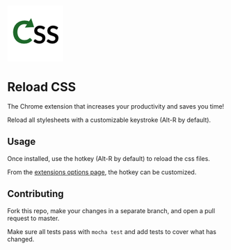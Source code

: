 ![Reload CSS logo](./img/logo_128.png)

# Reload CSS

The Chrome extension that increases your productivity and saves you time!

Reload all stylesheets with a customizable keystroke (Alt-R by default).

## Usage

Once installed, use the hotkey (Alt-R by default) to reload the css files.

From the [extensions options page](chrome://extensions), the hotkey can be customized.

## Contributing

Fork this repo, make your changes in a separate branch, and open a pull request to master.

Make sure all tests pass with `mocha test` and add tests to cover what has changed.
